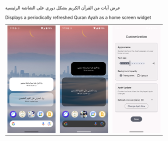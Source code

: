 عرض آيات من القرآن الكريم بشكل دوري على الشاشة الرئيسية

Displays a periodically refreshed Quran Ayah as a home screen widget

<table style="border:none;">
    <tr>
        <td><img src="app/src/main/res/screenshots/Screenshot2.png" alt="Screenshot2" width="300" /></td>
        <td><img src="app/src/main/res/screenshots/Screenshot3.png" alt="Screenshot3" width="300" /></td>
        <td><img src="app/src/main/res/screenshots/Screenshot4.png" alt="Screenshot4" width="300" /></td>
    </tr>
</table>
